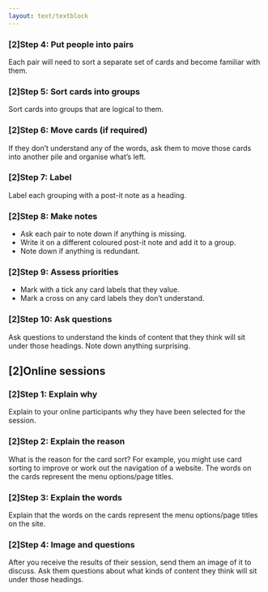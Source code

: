 ```yaml
---
layout: text/textblock
---
```

### [2]Step 4: Put people into pairs
Each pair will need to sort a separate set of cards and become familiar with them.

### [2]Step 5: Sort cards into groups
Sort cards into groups that are logical to them.

### [2]Step 6: Move cards (if required)
If they don’t understand any of the words, ask them to move those cards into another pile and organise what’s left.

### [2]Step 7: Label
Label each grouping with a post-it note as a heading.

### [2]Step 8: Make notes
- Ask each pair to note down if anything is missing.
- Write it on a different coloured post-it note and add it to a group.
- Note down if anything is redundant.

### [2]Step 9: Assess priorities
- Mark with a tick any card labels that they value.
- Mark a cross on any card labels they don’t understand.

### [2]Step 10: Ask questions
 Ask questions to understand the kinds of content that they think will sit under those headings. Note down anything surprising.

## [2]Online sessions

### [2]Step 1: Explain why
Explain to your online participants why they have been selected for the session.

### [2]Step 2: Explain the reason
What is the reason for the card sort? For example, you might use card sorting to improve or work out the navigation of a website. The words on the cards represent the menu options/page titles.

### [2]Step 3: Explain the words
Explain that the words on the cards represent the menu options/page titles on the site.

### [2]Step 4: Image and questions
After you receive the results of their session, send them an image of it to discuss. Ask them questions about what kinds of content they think will sit under those headings.
